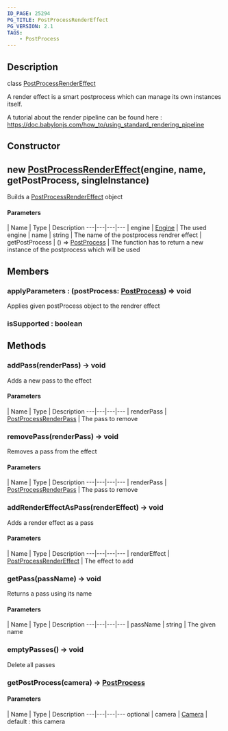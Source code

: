 ```yaml
---
ID_PAGE: 25294
PG_TITLE: PostProcessRenderEffect
PG_VERSION: 2.1
TAGS:
    - PostProcess
---
```

## Description

class [PostProcessRenderEffect](/classes/2.5/PostProcessRenderEffect)

A render effect is a smart postprocess which can manage its own instances itself.

A tutorial about the render pipeline can be found here : https://doc.babylonjs.com/how_to/using_standard_rendering_pipeline

## Constructor

## new [PostProcessRenderEffect](/classes/2.5/PostProcessRenderEffect)(engine, name, getPostProcess, singleInstance)

Builds a [PostProcessRenderEffect](/classes/2.5/PostProcessRenderEffect) object

#### Parameters
 | Name | Type | Description
---|---|---|---
 | engine | [Engine](/classes/2.5/Engine) |     The used engine
 | name | string |     The name of the postprocess rendrer effect
 | getPostProcess | () =&gt; [PostProcess](/classes/2.5/PostProcess) |     The function has to return a new instance of the postprocess which will be used
## Members

### applyParameters : (postProcess: [PostProcess](/classes/2.5/PostProcess)) =&gt; void

Applies given postProcess object to the rendrer effect

### isSupported : boolean



## Methods

### addPass(renderPass) &rarr; void

Adds a new pass to the effect

#### Parameters
 | Name | Type | Description
---|---|---|---
 | renderPass | [PostProcessRenderPass](/classes/2.5/PostProcessRenderPass) |     The pass to remove

### removePass(renderPass) &rarr; void

Removes a pass from the effect

#### Parameters
 | Name | Type | Description
---|---|---|---
 | renderPass | [PostProcessRenderPass](/classes/2.5/PostProcessRenderPass) |     The pass to remove

### addRenderEffectAsPass(renderEffect) &rarr; void

Adds a render effect as a pass

#### Parameters
 | Name | Type | Description
---|---|---|---
 | renderEffect | [PostProcessRenderEffect](/classes/2.5/PostProcessRenderEffect) |     The effect to add

### getPass(passName) &rarr; void

Returns a pass using its name

#### Parameters
 | Name | Type | Description
---|---|---|---
 | passName | string |     The given name

### emptyPasses() &rarr; void

Delete all passes
### getPostProcess(camera) &rarr; [PostProcess](/classes/2.5/PostProcess)



#### Parameters
 | Name | Type | Description
---|---|---|---
optional | camera | [Camera](/classes/2.5/Camera) |     default : this camera

